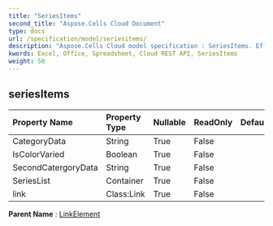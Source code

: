 ```yaml
---
title: "SeriesItems"
second_title: "Aspose.Cells Cloud Document"
type: docs
url: /specification/model/seriesitems/
description: "Aspose.Cells Cloud model specification : SeriesItems. Effortlessly handle Excel and other spreadsheet documents with features like opening, generating, editing, splitting, merging, comparing, and converting."
kwords: Excel, Office, Spreadsheet, Cloud REST API, SeriesItems
weight: 50
---
```


## **seriesItems**

 

| Property Name | Property Type | Nullable |  ReadOnly | DefaultValue | Description | 
| :- | :- | :- |:- |  :- | :- |
| CategoryData | String | True |  False |  |  |  
| IsColorVaried | Boolean | True |  False |  |  |  
| SecondCatergoryData | String | True |  False |  |  |  
| SeriesList | Container | True |  False |  |  |  
| link | Class:Link | True |  False |  |  |  

**Parent Name** : [LinkElement](/specification/model/linkelement)

